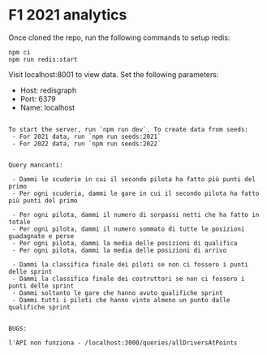 # F1 2021 analytics

Once cloned the repo, run the following commands to setup redis:
```
npm ci
npm run redis:start
```

Visit localhost:8001 to view data. Set the following parameters:
 - Host: redisgraph
 - Port: 6379
 - Name: localhost

```

To start the server, run `npm run dev`. To create data from seeds:
 - For 2021 data, run `npm run seeds:2021`
 - For 2022 data, run `npm run seeds:2022`


Query mancanti:
 
 - Dammi le scuderie in cui il secondo pilota ha fatto più punti del primo
 - Per ogni scuderia, dammi le gare in cui il secondo pilota ha fatto più punti del primo
 
 - Per ogni pilota, dammi il numero di sorpassi netti che ha fatto in totale
 - Per ogni pilota, dammi il numero sommato di tutte le posizioni guadagnate e perse
 - Per ogni pilota, dammi la media delle posizioni di qualifica
 - Per ogni pilota, dammi la media delle posizioni di arrivo

 - Dammi la classifica finale dei piloti se non ci fossero i punti delle sprint 
 - Dammi la classifica finale dei costruttori se non ci fossero i punti delle sprint
 - Dammi soltanto le gare che hanno avuto qualifiche sprint
 - Dammi tutti i piloti che hanno vinto almeno un punto dalle qualifiche sprint


BUGS:

l'API non funziona - /localhost:3000/queries/allDriversAtPoints